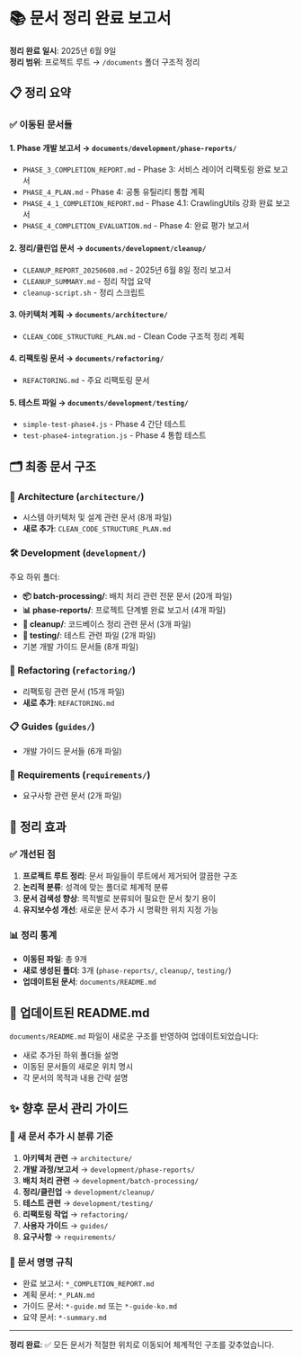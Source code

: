 # 📚 문서 정리 완료 보고서

**정리 완료 일시**: 2025년 6월 9일  
**정리 범위**: 프로젝트 루트 → `/documents` 폴더 구조적 정리  

## 📋 정리 요약

### ✅ 이동된 문서들

#### 1. **Phase 개발 보고서** → `documents/development/phase-reports/`
- `PHASE_3_COMPLETION_REPORT.md` - Phase 3: 서비스 레이어 리팩토링 완료 보고서
- `PHASE_4_PLAN.md` - Phase 4: 공통 유틸리티 통합 계획  
- `PHASE_4_1_COMPLETION_REPORT.md` - Phase 4.1: CrawlingUtils 강화 완료 보고서
- `PHASE_4_COMPLETION_EVALUATION.md` - Phase 4: 완료 평가 보고서

#### 2. **정리/클린업 문서** → `documents/development/cleanup/`
- `CLEANUP_REPORT_20250608.md` - 2025년 6월 8일 정리 보고서
- `CLEANUP_SUMMARY.md` - 정리 작업 요약
- `cleanup-script.sh` - 정리 스크립트

#### 3. **아키텍처 계획** → `documents/architecture/`
- `CLEAN_CODE_STRUCTURE_PLAN.md` - Clean Code 구조적 정리 계획

#### 4. **리팩토링 문서** → `documents/refactoring/`
- `REFACTORING.md` - 주요 리팩토링 문서

#### 5. **테스트 파일** → `documents/development/testing/`
- `simple-test-phase4.js` - Phase 4 간단 테스트
- `test-phase4-integration.js` - Phase 4 통합 테스트

## 🗂️ 최종 문서 구조

### 📐 Architecture (`architecture/`)
- 시스템 아키텍처 및 설계 관련 문서 (8개 파일)
- **새로 추가**: `CLEAN_CODE_STRUCTURE_PLAN.md`

### 🛠️ Development (`development/`)
주요 하위 폴더:
- **📦 batch-processing/**: 배치 처리 관련 전문 문서 (20개 파일)
- **📊 phase-reports/**: 프로젝트 단계별 완료 보고서 (4개 파일)
- **🧹 cleanup/**: 코드베이스 정리 관련 문서 (3개 파일)
- **🧪 testing/**: 테스트 관련 파일 (2개 파일)
- 기본 개발 가이드 문서들 (8개 파일)

### 🔄 Refactoring (`refactoring/`)
- 리팩토링 관련 문서 (15개 파일)
- **새로 추가**: `REFACTORING.md`

### 📋 Guides (`guides/`)
- 개발 가이드 문서들 (6개 파일)

### 📝 Requirements (`requirements/`)
- 요구사항 관련 문서 (2개 파일)

## 🎯 정리 효과

### ✅ 개선된 점
1. **프로젝트 루트 정리**: 문서 파일들이 루트에서 제거되어 깔끔한 구조
2. **논리적 분류**: 성격에 맞는 폴더로 체계적 분류
3. **문서 검색성 향상**: 목적별로 분류되어 필요한 문서 찾기 용이
4. **유지보수성 개선**: 새로운 문서 추가 시 명확한 위치 지정 가능

### 📊 정리 통계
- **이동된 파일**: 총 9개
- **새로 생성된 폴더**: 3개 (`phase-reports/`, `cleanup/`, `testing/`)
- **업데이트된 문서**: `documents/README.md`

## 🔄 업데이트된 README.md

`documents/README.md` 파일이 새로운 구조를 반영하여 업데이트되었습니다:
- 새로 추가된 하위 폴더들 설명
- 이동된 문서들의 새로운 위치 명시
- 각 문서의 목적과 내용 간략 설명

## ✨ 향후 문서 관리 가이드

### 📁 새 문서 추가 시 분류 기준
1. **아키텍처 관련** → `architecture/`
2. **개발 과정/보고서** → `development/phase-reports/`
3. **배치 처리 관련** → `development/batch-processing/`
4. **정리/클린업** → `development/cleanup/`
5. **테스트 관련** → `development/testing/`
6. **리팩토링 작업** → `refactoring/`
7. **사용자 가이드** → `guides/`
8. **요구사항** → `requirements/`

### 📝 문서 명명 규칙
- 완료 보고서: `*_COMPLETION_REPORT.md`
- 계획 문서: `*_PLAN.md`
- 가이드 문서: `*-guide.md` 또는 `*-guide-ko.md`
- 요약 문서: `*-summary.md`

---

**정리 완료**: ✅ 모든 문서가 적절한 위치로 이동되어 체계적인 구조를 갖추었습니다.
